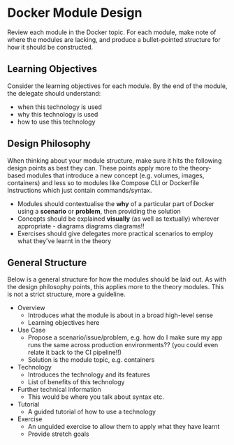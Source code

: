 # Docker Module Design

Review each module in the Docker topic. For each module, make note of where the modules are lacking, and produce a bullet-pointed structure for how it should be constructed.

## Learning Objectives

Consider the learning objectives for each module. By the end of the module, the delegate should understand:

- when this technology is used 
- why this technology is used
- how to use this technology

## Design Philosophy

When thinking about your module structure, make sure it hits the following design points as best they can. These points apply more to the theory-based modules that introduce a new concept (e.g. volumes, images, containers) and less so to modules like Compose CLI or Dockerfile Instructions which just contain commands/syntax.

- Modules should contextualise the **why** of a particular part of Docker using a **scenario** or **problem**, then providing the solution
- Concepts should be explained **visually** (as well as textually) wherever appropriate - diagrams diagrams diagrams!!
- Exercises should give delegates more practical scenarios to employ what they've learnt in the theory

## General Structure

Below is a general structure for how the modules should be laid out. As with the design philosophy points, this applies more to the theory modules. This is not a strict structure, more a guideline.

- Overview
    - Introduces what the module is about in a broad high-level sense
    - Learning objectives here
- Use Case
    - Propose a scenario/issue/problem, e.g. how do I make sure my app runs the same across production environments?? (you could even relate it back to the CI pipeline!!)
    - Solution is the module topic, e.g. containers
- Technology
    - Introduces the technology and its features
    - List of benefits of this technology
- Further technical information
    - This would be where you talk about syntax etc.
- Tutorial
    - A guided tutorial of how to use a technology
- Exercise
    - An unguided exercise to allow them to apply what they have learnt
    - Provide stretch goals